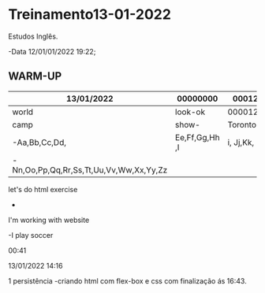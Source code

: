# Treinamento13-01-2022

 Estudos Inglês.

 -Data 12/01/01/2022 19:22;

## WARM-UP
| 13/01/2022    | 00000000      | 00012    |
| ------------- | ------------- | -------- |
| world         | look-ok       | 0000123  |
| camp          | show-         | Toronto  |
| -Aa,Bb,Cc,Dd, |Ee,Ff,Gg,Hh ,I |i, Jj,Kk, |
|-Nn,Oo,Pp,Qq,Rr,Ss,Tt,Uu,Vv,Ww,Xx,Yy,Zz   |

let's do html exercise<!--vamos fazer exercicio de html-->

-
I'm working with website<!--eu vou trabalhar com we site-->

-I play soccer<!--eu jogo futebol-->

00:41

13/01/2022 14:16

1 persistência
-criando html com flex-box e css com finalização ás 16:43.
